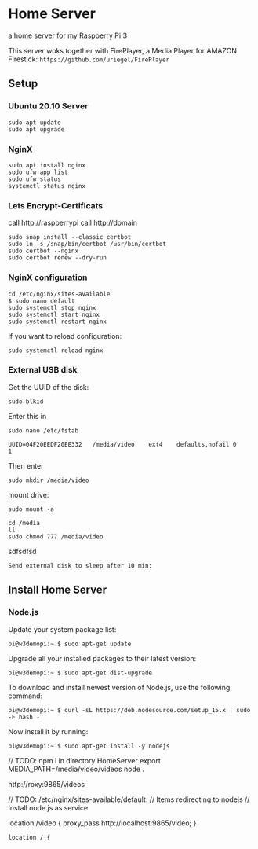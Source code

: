 # Home Server
a home server for my Raspberry Pi 3

This server woks together with FirePlayer, a Media Player for AMAZON Firestick:
```https://github.com/uriegel/FirePlayer```
## Setup
### Ubuntu 20.10 Server
```
sudo apt update
sudo apt upgrade
```

### NginX

```
sudo apt install nginx
sudo ufw app list
sudo ufw status
systemctl status nginx
```
### Lets Encrypt-Certificats
call http://raspberrypi call http://domain
```
sudo snap install --classic certbot
sudo ln -s /snap/bin/certbot /usr/bin/certbot
sudo certbot --nginx
sudo certbot renew --dry-run
```
### NginX configuration
```
cd /etc/nginx/sites-available
$ sudo nano default
sudo systemctl stop nginx
sudo systemctl start nginx
sudo systemctl restart nginx
```
If you want to reload configuration:
```
sudo systemctl reload nginx
```
### External USB disk

Get the UUID of the disk:

```
sudo blkid
```

Enter this in 

```
sudo nano /etc/fstab
```

```
UUID=04F20EEDF20EE332   /media/video    ext4    defaults,nofail 0       1
```

Then enter

```
sudo mkdir /media/video
```

mount drive:

```
sudo mount -a
```

```
cd /media
ll
sudo chmod 777 /media/video
```


sdfsdfsd

```
Send external disk to sleep after 10 min:

```
## Install Home Server
### Node.js
Update your system package list:

```
pi@w3demopi:~ $ sudo apt-get update
```
Upgrade all your installed packages to their latest version:

```
pi@w3demopi:~ $ sudo apt-get dist-upgrade
```

To download and install newest version of Node.js, use the following command:
```
pi@w3demopi:~ $ curl -sL https://deb.nodesource.com/setup_15.x | sudo -E bash -
```

Now install it by running:

```
pi@w3demopi:~ $ sudo apt-get install -y nodejs
```

// TODO:
npm i in directory HomeServer
export MEDIA_PATH=/media/video/videos
node .

http://roxy:9865/videos

// TODO: /etc/nginx/sites-available/default:
// Items redirecting to nodejs
// Install node.js as service

location /video {
		proxy_pass http://localhost:9865/video;
	}

	location / {
